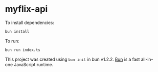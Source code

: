 # myflix-api

To install dependencies:

```bash
bun install
```

To run:

```bash
bun run index.ts
```

This project was created using `bun init` in bun v1.2.2. [Bun](https://bun.sh) is a fast all-in-one JavaScript runtime.

